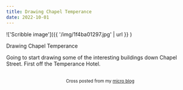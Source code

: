 ```yaml
---
title: Drawing Chapel Temperance
date: 2022-10-01
---
```

!['Scribble image']({{ '/img/1f4ba01297.jpg' | url }} )
<br>
<p>Drawing Chapel Temperance</p>
<p>Going to start drawing some of the interesting buildings down Chapel Street. First off the Temperance Hotel.</p>
<br>
<center><small>Cross posted from my <a href='http://micro.blog/joshnicholas'>micro blog</a></small></center>
<br>
    
